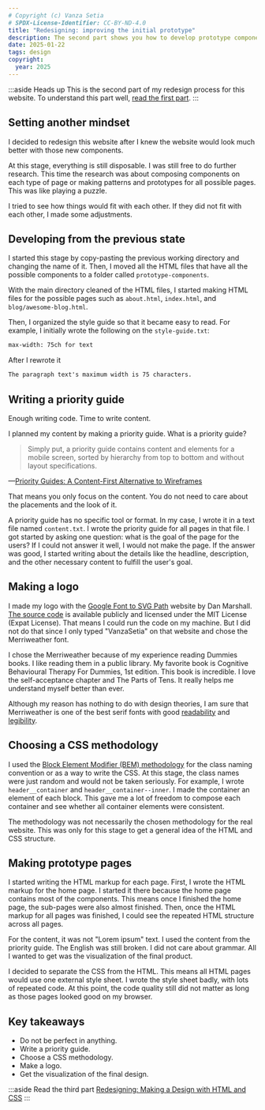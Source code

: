 ```yaml
---
# Copyright (c) Vanza Setia
# SPDX-License-Identifier: CC-BY-ND-4.0
title: "Redesigning: improving the initial prototype"
description: The second part shows you how to develop prototype components and compose them into web pages.
date: 2025-01-22
tags: design
copyright:
  year: 2025
---
```


:::aside Heads up
This is the second part of my redesign process for this website. To understand this part well, [read the first part](/blog/redesigning-proving/).
:::

## Setting another mindset

I decided to redesign this website after I knew the website would look much better with those new components.

At this stage, everything is still disposable. I was still free to do further research. This time the research was about composing components on each type of page or making patterns and prototypes for all possible pages. This was like playing a puzzle.

I tried to see how things would fit with each other. If they did not fit with each other, I made some adjustments.

## Developing from the previous state

I started this stage by copy-pasting the previous working directory and changing the name of it. Then, I moved all the HTML files that have all the possible components to a folder called `prototype-components`.

With the main directory cleaned of the HTML files, I started making HTML files for the possible pages such as `about.html`, `index.html`, and `blog/awesome-blog.html`.

Then, I organized the style guide so that it became easy to read. For example, I initially wrote the following on the `style-guide.txt`:

```txt
max-width: 75ch for text
```

After I rewrote it

```txt
The paragraph text's maximum width is 75 characters.
```

## Writing a priority guide

Enough writing code. Time to write content.

I planned my content by making a priority guide. What is a priority guide?

> Simply put, a priority guide contains content and elements for a mobile screen, sorted by hierarchy from top to bottom and without layout specifications.

—[Priority Guides: A Content-First Alternative to Wireframes](https://alistapart.com/article/priority-guides-a-content-first-alternative-to-wireframes/)

That means you only focus on the content. You do not need to care about the placements and the look of it.

A priority guide has no specific tool or format. In my case, I wrote it in a text file named `content.txt`. I wrote the priority guide for all pages in that file. I got started by asking one question: what is the goal of the page for the users? If I could not answer it well, I would not make the page. If the answer was good, I started writing about the details like the headline, description, and the other necessary content to fulfill the user's goal.

## Making a logo

I made my logo with the [Google Font to SVG Path](https://danmarshall.github.io/google-font-to-svg-path/) website by Dan Marshall. [The source code](https://github.com/danmarshall/google-font-to-svg-path) is available publicly and licensed under the MIT License (Expat License). That means I could run the code on my machine. But I did not do that since I only typed "VanzaSetia" on that website and chose the Merriweather font.

I chose the Merriweather because of my experience reading Dummies books. I like reading them in a public library. My favorite book is Cognitive Behavioural Therapy For Dummies, 1st edition. This book is incredible. I love the self-acceptance chapter and The Parts of Tens. It really helps me understand myself better than ever.

Although my reason has nothing to do with design theories, I am sure that Merriweather is one of the best serif fonts with good [readability](https://fonts.google.com/knowledge/glossary/readability) and [legibility](https://fonts.google.com/knowledge/glossary/legibility).

## Choosing a CSS methodology

I used the [Block Element Modifier (BEM) methodology](http://getbem.com/) for the class naming convention or as a way to write the CSS. At this stage, the class names were just random and would not be taken seriously. For example, I wrote `header__container` and `header__container--inner`. I made the container an element of each block. This gave me a lot of freedom to compose each container and see whether all container elements were consistent.

The methodology was not necessarily the chosen methodology for the real website. This was only for this stage to get a general idea of the HTML and CSS structure.

## Making prototype pages

I started writing the HTML markup for each page. First, I wrote the HTML markup for the home page. I started it there because the home page contains most of the components. This means once I finished the home page, the sub-pages were also almost finished. Then, once the HTML markup for all pages was finished, I could see the repeated HTML structure across all pages.

For the content, it was not "Lorem ipsum" text. I used the content from the priority guide. The English was still broken. I did not care about grammar. All I wanted to get was the visualization of the final product.

I decided to separate the CSS from the HTML. This means all HTML pages would use one external style sheet. I wrote the style sheet badly, with lots of repeated code. At this point, the code quality still did not matter as long as those pages looked good on my browser.

## Key takeaways

- Do not be perfect in anything.
- Write a priority guide.
- Choose a CSS methodology.
- Make a logo.
- Get the visualization of the final design.

:::aside Read the third part
[Redesigning: Making a Design with HTML and CSS](/blog/redesigning-making-design/)
:::
